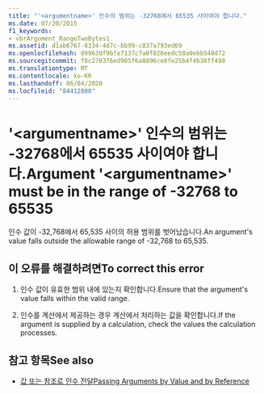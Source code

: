 ```yaml
---
title: "'<argumentname>' 인수의 범위는 -32768에서 65535 사이여야 합니다."
ms.date: 07/20/2015
f1_keywords:
- vbrArgument_RangeTwoBytes1
ms.assetid: d1ab6767-8334-4d7c-bb99-c837a793ed69
ms.openlocfilehash: 09963df9bfe7137c7a0f026eedc58a0ebb548d72
ms.sourcegitcommit: f8c270376ed905f6a8896ce0fe25b4f4b38ff498
ms.translationtype: MT
ms.contentlocale: ko-KR
ms.lasthandoff: 06/04/2020
ms.locfileid: "84412808"
---
```

# <a name="argument-argumentname-must-be-in-the-range-of--32768-to-65535"></a><span data-ttu-id="2af27-102">'\<argumentname>' 인수의 범위는 -32768에서 65535 사이여야 합니다.</span><span class="sxs-lookup"><span data-stu-id="2af27-102">Argument '\<argumentname>' must be in the range of -32768 to 65535</span></span>
<span data-ttu-id="2af27-103">인수 값이 -32,768에서 65,535 사이의 허용 범위를 벗어났습니다.</span><span class="sxs-lookup"><span data-stu-id="2af27-103">An argument's value falls outside the allowable range of -32,768 to 65,535.</span></span>  
  
## <a name="to-correct-this-error"></a><span data-ttu-id="2af27-104">이 오류를 해결하려면</span><span class="sxs-lookup"><span data-stu-id="2af27-104">To correct this error</span></span>  
  
1. <span data-ttu-id="2af27-105">인수 값이 유효한 범위 내에 있는지 확인합니다.</span><span class="sxs-lookup"><span data-stu-id="2af27-105">Ensure that the argument's value falls within the valid range.</span></span>  
  
2. <span data-ttu-id="2af27-106">인수를 계산에서 제공하는 경우 계산에서 처리하는 값을 확인합니다.</span><span class="sxs-lookup"><span data-stu-id="2af27-106">If the argument is supplied by a calculation, check the values the calculation processes.</span></span>  
  
## <a name="see-also"></a><span data-ttu-id="2af27-107">참고 항목</span><span class="sxs-lookup"><span data-stu-id="2af27-107">See also</span></span>

- [<span data-ttu-id="2af27-108">값 또는 참조로 인수 전달</span><span class="sxs-lookup"><span data-stu-id="2af27-108">Passing Arguments by Value and by Reference</span></span>](../programming-guide/language-features/procedures/passing-arguments-by-value-and-by-reference.md)
